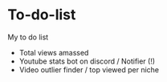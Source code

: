 # To-do-list
My to do list

+ Total views amassed
+ Youtube stats bot on discord / Notifier (!)
+ Video outlier finder / top viewed per niche

